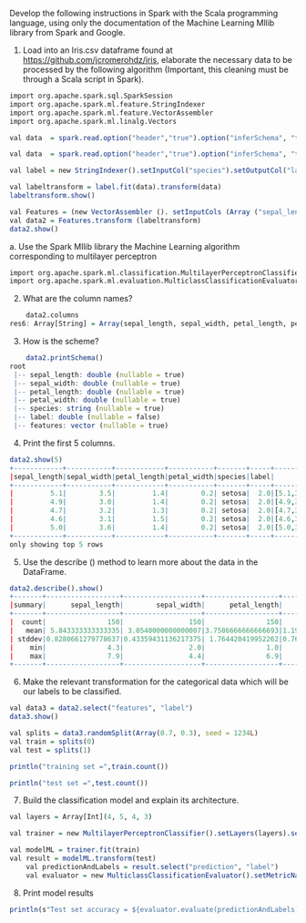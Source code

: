 Develop the following instructions in Spark with the Scala programming language, using only the documentation of the Machine Learning Mllib library from Spark and Google.

1. Load into an Iris.csv dataframe found at https://github.com/jcromerohdz/iris, elaborate the necessary data to be processed by the following algorithm (Important, this cleaning must be through a Scala script in Spark).

```R
import org.apache.spark.sql.SparkSession
import org.apache.spark.ml.feature.StringIndexer
import org.apache.spark.ml.feature.VectorAssembler
import org.apache.spark.ml.linalg.Vectors

val data  = spark.read.option("header","true").option("inferSchema", "true").format("csv").load("/home/leonardo/Documentos/DatosMasivos/Big_Data/Unit_2/Evaluation/Exam")

val data  = spark.read.option("header","true").option("inferSchema", "true").format("csv").load("iris.csv")

val label = new StringIndexer().setInputCol("species").setOutputCol("label")

val labeltransform = label.fit(data).transform(data)
labeltransform.show()

val Features = (new VectorAssembler (). setInputCols (Array ("sepal_length", "sepal_width", "petal_length", "petal_width")). setOutputCol ("features"))
val data2 = Features.transform (labeltransform)
data2.show()
```
a. Use the Spark Mllib library the Machine Learning algorithm corresponding to multilayer perceptron
```R
import org.apache.spark.ml.classification.MultilayerPerceptronClassifier
import org.apache.spark.ml.evaluation.MulticlassClassificationEvaluator
``` 
2. What are the column names?
```R
    data2.columns
res6: Array[String] = Array(sepal_length, sepal_width, petal_length, petal_width, species, label, features)
```
3. How is the scheme?
```R
    data2.printSchema()
root
 |-- sepal_length: double (nullable = true)
 |-- sepal_width: double (nullable = true)
 |-- petal_length: double (nullable = true)
 |-- petal_width: double (nullable = true)
 |-- species: string (nullable = true)
 |-- label: double (nullable = false)
 |-- features: vector (nullable = true)
```
4. Print the first 5 columns.
```r
data2.show(5)
+------------+-----------+------------+-----------+-------+-----+-----------------+
|sepal_length|sepal_width|petal_length|petal_width|species|label|         features|
+------------+-----------+------------+-----------+-------+-----+-----------------+
|         5.1|        3.5|         1.4|        0.2| setosa|  2.0|[5.1,3.5,1.4,0.2]|
|         4.9|        3.0|         1.4|        0.2| setosa|  2.0|[4.9,3.0,1.4,0.2]|
|         4.7|        3.2|         1.3|        0.2| setosa|  2.0|[4.7,3.2,1.3,0.2]|
|         4.6|        3.1|         1.5|        0.2| setosa|  2.0|[4.6,3.1,1.5,0.2]|
|         5.0|        3.6|         1.4|        0.2| setosa|  2.0|[5.0,3.6,1.4,0.2]|
+------------+-----------+------------+-----------+-------+-----+-----------------+
only showing top 5 rows
```
5. Use the describe () method to learn more about the data in the DataFrame.
```R
data2.describe().show()
+-------+------------------+-------------------+------------------+------------------+---------+------------------+
|summary|      sepal_length|        sepal_width|      petal_length|       petal_width|  species|             label|
+-------+------------------+-------------------+------------------+------------------+---------+------------------+
|  count|               150|                150|               150|               150|      150|               150|
|   mean| 5.843333333333335| 3.0540000000000007|3.7586666666666693|1.1986666666666672|     null|               1.0|
| stddev|0.8280661279778637|0.43359431136217375| 1.764420419952262|0.7631607417008414|     null|0.8192319205190403|
|    min|               4.3|                2.0|               1.0|               0.1|   setosa|               0.0|
|    max|               7.9|                4.4|               6.9|               2.5|virginica|               2.0|
+-------+------------------+-------------------+------------------+------------------+---------+------------------+
```
6. Make the relevant transformation for the categorical data which will be our labels to be classified.
```R
val data3 = data2.select("features", "label")
data3.show()

val splits = data3.randomSplit(Array(0.7, 0.3), seed = 1234L)
val train = splits(0)
val test = splits(1)

println("training set =",train.count())

println("test set =",test.count())
```
7. Build the classification model and explain its architecture.
```R
val layers = Array[Int](4, 5, 4, 3)

val trainer = new MultilayerPerceptronClassifier().setLayers(layers).setBlockSize(128).setSeed(1234L).setMaxIter(100)

val modelML = trainer.fit(train)
val result = modelML.transform(test)
    val predictionAndLabels = result.select("prediction", "label")
    val evaluator = new MulticlassClassificationEvaluator().setMetricName("accuracy")
```

8. Print model results
```R
println(s"Test set accuracy = ${evaluator.evaluate(predictionAndLabels)}")
```